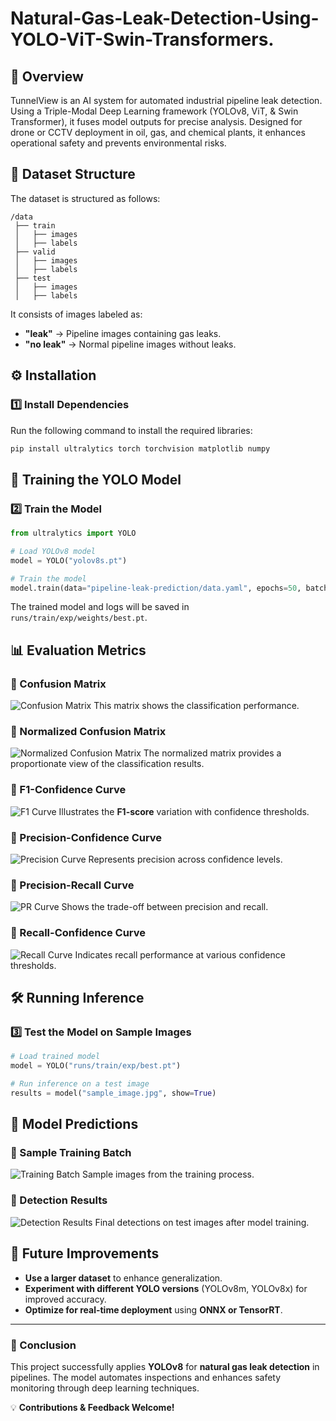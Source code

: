 # Natural-Gas-Leak-Detection-Using-YOLO-ViT-Swin-Transformers.

## 🚀 Overview
TunnelView is an AI system for automated industrial pipeline leak detection. Using a Triple-Modal Deep Learning framework (YOLOv8, ViT, & Swin Transformer), it fuses model outputs for precise analysis. Designed for drone or CCTV deployment in oil, gas, and chemical plants, it enhances operational safety and prevents environmental risks.

## 📂 Dataset Structure
The dataset is structured as follows:
```
/data
 ├── train
 │   ├── images
 │   ├── labels
 ├── valid
 │   ├── images
 │   ├── labels
 ├── test
 │   ├── images
 │   ├── labels
```
It consists of images labeled as:
- **"leak"** → Pipeline images containing gas leaks.
- **"no leak"** → Normal pipeline images without leaks.

## ⚙️ Installation
### 1️⃣ Install Dependencies
Run the following command to install the required libraries:
```bash
pip install ultralytics torch torchvision matplotlib numpy
```

## 🎯 Training the YOLO Model
### 2️⃣ Train the Model
```python
from ultralytics import YOLO

# Load YOLOv8 model
model = YOLO("yolov8s.pt")

# Train the model
model.train(data="pipeline-leak-prediction/data.yaml", epochs=50, batch=16, imgsz=640)
```
The trained model and logs will be saved in `runs/train/exp/weights/best.pt`.

## 📊 Evaluation Metrics
### 📌 Confusion Matrix
![Confusion Matrix](confusion_matrix.png)
This matrix shows the classification performance.

### 📌 Normalized Confusion Matrix
![Normalized Confusion Matrix](confusion_matrix_normalized.png)
The normalized matrix provides a proportionate view of the classification results.

### 📌 F1-Confidence Curve
![F1 Curve](F1_curve.png)
Illustrates the **F1-score** variation with confidence thresholds.

### 📌 Precision-Confidence Curve
![Precision Curve](P_curve.png)
Represents precision across confidence levels.

### 📌 Precision-Recall Curve
![PR Curve](PR_curve.png)
Shows the trade-off between precision and recall.

### 📌 Recall-Confidence Curve
![Recall Curve](R_curve.png)
Indicates recall performance at various confidence thresholds.

## 🛠️ Running Inference
### 3️⃣ Test the Model on Sample Images
```python
# Load trained model
model = YOLO("runs/train/exp/best.pt")

# Run inference on a test image
results = model("sample_image.jpg", show=True)
```

## 📸 Model Predictions
### 🔹 Sample Training Batch
![Training Batch](train_batch0.jpg)
Sample images from the training process.

### 🔹 Detection Results
![Detection Results](results.png)
Final detections on test images after model training.

## 🚀 Future Improvements
- **Use a larger dataset** to enhance generalization.
- **Experiment with different YOLO versions** (YOLOv8m, YOLOv8x) for improved accuracy.
- **Optimize for real-time deployment** using **ONNX or TensorRT**.

---
### **📌 Conclusion**
This project successfully applies **YOLOv8** for **natural gas leak detection** in pipelines. The model automates inspections and enhances safety monitoring through deep learning techniques.

💡 **Contributions & Feedback Welcome!**

